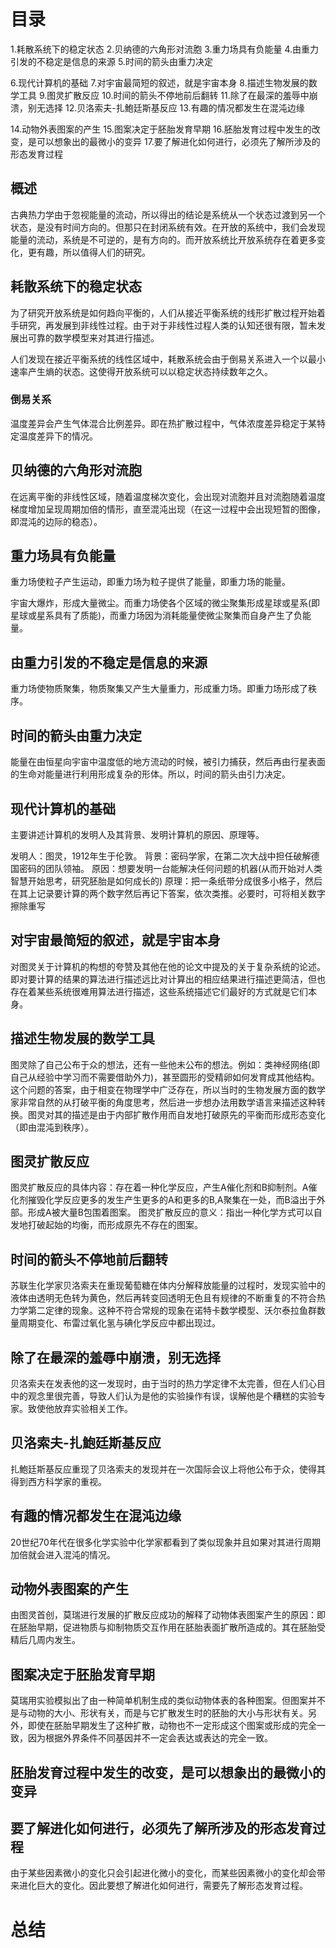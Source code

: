 # 目录
1.耗散系统下的稳定状态
2.贝纳德的六角形对流胞
3.重力场具有负能量
4.由重力引发的不稳定是信息的来源
5.时间的箭头由重力决定

6.现代计算机的基础
7.对宇宙最简短的叙述，就是宇宙本身
8.描述生物发展的数学工具
9.图灵扩散反应
10.时间的箭头不停地前后翻转
11.除了在最深的羞辱中崩溃，别无选择
12.贝洛索夫-扎鮑廷斯基反应
13.有趣的情况都发生在混沌边缘

14.动物外表图案的产生
15.图案决定于胚胎发育早期
16.胚胎发育过程中发生的改变，是可以想象出的最微小的变异
17.要了解进化如何进行，必须先了解所涉及的形态发育过程

## 概述
古典热力学由于忽视能量的流动，所以得出的结论是系统从一个状态过渡到另一个状态，是没有时间方向的。但那只在封闭系统有效。在开放的系统中，我们会发现能量的流动，系统是不可逆的，是有方向的。而开放系统比开放系统存在着更多变化，更有趣，所以值得人们的研究。

## 耗散系统下的稳定状态
为了研究开放系统是如何趋向平衡的，人们从接近平衡系统的线形扩散过程开始着手研究，再发展到非线性过程。由于对于非线性过程人类的认知还很有限，暂未发展出可靠的数学模型来对其进行描述。


人们发现在接近平衡系统的线性区域中，耗散系统会由于倒易关系进入一个以最小速率产生熵的状态。这使得开放系统可以以稳定状态持续数年之久。

### 倒易关系
温度差异会产生气体混合比例差异。即在热扩散过程中，气体浓度差异稳定于某特定温度差异下的情况。

## 贝纳德的六角形对流胞
在远离平衡的非线性区域，随着温度梯次变化，会出现对流胞并且对流胞随着温度梯度增加呈现周期加倍的情形，直至混沌出现（在这一过程中会出现短暂的图像，即混沌的边际的稳态）。

## 重力场具有负能量
重力场使粒子产生运动，即重力场为粒子提供了能量，即重力场的能量。

宇宙大爆炸，形成大量微尘。而重力场使各个区域的微尘聚集形成星球或星系(即星球或星系具有了质能)，而重力场因为消耗能量使微尘聚集而自身产生了负能量。

## 由重力引发的不稳定是信息的来源
重力场使物质聚集，物质聚集又产生大量重力，形成重力场。即重力场形成了秩序。

## 时间的箭头由重力决定
能量在由恒星向宇宙中温度低的地方流动的时候，被引力捕获，然后再由行星表面的生命对能量进行利用形成复杂的形体。所以，时间的箭头由引力决定。

## 现代计算机的基础
主要讲述计算机的发明人及其背景、发明计算机的原因、原理等。

发明人：图灵，1912年生于伦敦。
背景：密码学家，在第二次大战中担任破解德国密码的团队领袖。
原因：想要发明一台能解决任何问题的机器(从而开始对人类智慧开始思考，研究胚胎是如何成长的)
原理：把一条纸带分成很多小格子，然后在其上记录要计算的两个数字然后再记下答案，依次类推。必要时，可将相关数字擦除重写

## 对宇宙最简短的叙述，就是宇宙本身
对图灵关于计算机的构想的夸赞及其他在他的论文中提及的关于复杂系统的论述。即对要计算的结果的算法进行描述远比对计算出的相应结果进行描述更简洁，但也存在着某些系统很难用算法进行描述，这些系统描述它们最好的方式就是它们本身。

## 描述生物发展的数学工具
图灵除了自己公布于众的想法，还有一些他未公布的想法。例如：类神经网络(即自己从经验中学习而不需要借助外力)，甚至圆形的受精卵如何发育成其他结构。这个问题的答案，由于相变在物理学中广泛存在，所以当时的生物发展方面的数学家非常自然的从打破平衡的角度思考，然后进一步想办法用数学语言来描述这种转换。图灵对其的描述是由于内部扩散作用而自发地打破原先的平衡而形成形态变化（即由混沌到秩序）。

## 图灵扩散反应
图灵扩散反应的具体内容：存在着一种化学反应，产生A催化剂和B抑制剂。A催化剂摧毁化学反应更多的发生产生更多的A和更多的B,A聚集在一处，而B溢出于外部。形成A被大量B包围着图案。
图灵扩散反应的意义：指出一种化学方式可以自发地打破起始的均衡，而形成原先不存在的图案。

## 时间的箭头不停地前后翻转
苏联生化学家贝洛索夫在重现葡萄糖在体内分解释放能量的过程时，发现实验中的液体由透明无色转为黄色，然后再转变回透明无色且有规律的不断重复的不符合热力学第二定律的现象。这种不符合常规的现象在诺特卡数学模型、沃尔泰拉鱼群数量周期变化、布雷过氧化氢与碘化学反应中都出现过。

## 除了在最深的羞辱中崩溃，别无选择
贝洛索夫在发表他的这一发现时，由于当时的热力学定律不太完善，但在人们心目中的观念里很完善，导致人们认为是他的实验操作有误，误解他是个糟糕的实验专家。致使他放弃实验相关工作。

## 贝洛索夫-扎鮑廷斯基反应
扎鮑廷斯基反应重现了贝洛索夫的发现并在一次国际会议上将他公布于众，使得其得到西方科学家的重视。

## 有趣的情况都发生在混沌边缘
20世纪70年代在很多化学实验中化学家都看到了类似现象并且如果对其进行周期加倍就会进入混沌的情况。

## 动物外表图案的产生
由图灵首创，莫瑞进行发展的扩散反应成功的解释了动物体表图案产生的原因：即在胚胎早期，促进物质与抑制物质交互作用在胚胎表面扩散所造成的。其在胚胎受精后几周内发生。

## 图案决定于胚胎发育早期
莫瑞用实验模拟出了由一种简单机制生成的类似动物体表的各种图案。但图案并不是与动物的大小、形状有关，而是与它扩散发生时的胚胎的大小与形状有关。另外，即使在胚胎早期发生了这种扩散，动物也不一定形成这个图案或形成的完全一致，因为根据外界条件不同基因并不一定会表达或表达的完全一致。

## 胚胎发育过程中发生的改变，是可以想象出的最微小的变异

## 要了解进化如何进行，必须先了解所涉及的形态发育过程
由于某些因素微小的变化只会引起进化微小的变化，而某些因素微小的变化却会带来进化巨大的变化。因此要想了解进化如何进行，需要先了解形态发育过程。


# 总结


